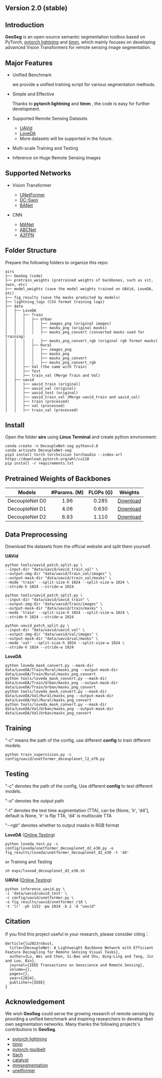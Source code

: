 ## Version 2.0 (stable)

## Introduction

**GeoSeg** is an open-source  semantic segmentation toolbox based on PyTorch, [pytorch lightning](https://www.pytorchlightning.ai/) and [timm](https://github.com/rwightman/pytorch-image-models), 
which mainly focuses on developing advanced Vision Transformers for remote sensing image segmentation.


## Major Features

- Unified Benchmark

  we provide a unified training script for various segmentation methods.
  
- Simple and Effective

  Thanks to **pytorch lightning** and **timm** , the code is easy for further development.
  
- Supported Remote Sensing Datasets
  
  - [UAVid](https://uavid.nl/)
  - [LoveDA](https://codalab.lisn.upsaclay.fr/competitions/421)
  - More datasets will be supported in the future.
  
- Multi-scale Training and Testing
- Inference on Huge Remote Sensing Images

## Supported Networks

- Vision Transformer

  - [UNetFormer](https://authors.elsevier.com/a/1fIji3I9x1j9Fs) 
  - [DC-Swin](https://ieeexplore.ieee.org/abstract/document/9681903)
  - [BANet](https://www.mdpi.com/2072-4292/13/16/3065)
  
- CNN
 
  - [MANet](https://ieeexplore.ieee.org/abstract/document/9487010) 
  - [ABCNet](https://www.sciencedirect.com/science/article/pii/S0924271621002379)
  - [A2FPN](https://www.tandfonline.com/doi/full/10.1080/01431161.2022.2030071)
  
## Folder Structure

Prepare the following folders to organize this repo:
```none
airs
├── GeoSeg (code)
├── pretrain_weights (pretrained weights of backbones, such as vit, swin, etc)
├── model_weights (save the model weights trained on UAVid, LoveDA, etc)
├── fig_results (save the masks predicted by models)
├── lightning_logs (CSV format training logs)
├── data
│   ├── LoveDA
│   │   ├── Train
│   │   │   ├── Urban
│   │   │   │   ├── images_png (original images)
│   │   │   │   ├── masks_png (original masks)
│   │   │   │   ├── masks_png_convert (converted masks used for training)
│   │   │   │   ├── masks_png_convert_rgb (original rgb format masks)
│   │   │   ├── Rural
│   │   │   │   ├── images_png 
│   │   │   │   ├── masks_png 
│   │   │   │   ├── masks_png_convert
│   │   │   │   ├── masks_png_convert_rgb
│   │   ├── Val (the same with Train)
│   │   ├── Test
│   │   ├── train_val (Merge Train and Val)
│   ├── uavid
│   │   ├── uavid_train (original)
│   │   ├── uavid_val (original)
│   │   ├── uavid_test (original)
│   │   ├── uavid_train_val (Merge uavid_train and uavid_val)
│   │   ├── train (processed)
│   │   ├── val (processed)
│   │   ├── train_val (processed)
```

## Install

Open the folder **airs** using **Linux Terminal** and create python environment:
```
conda create -n DecoupleNet-seg python=3.8
conda activate DecoupleNet-seg
pip3 install torch torchvision torchaudio --index-url https://download.pytorch.org/whl/cu118
pip install -r requirements.txt
```

## Pretrained Weights of Backbones

|     Models     | #Params. (M) | FLOPs (G) |                                          Weights                                           |
|:--------------:|:------------:|:---------:|:------------------------------------------------------------------------------------------:|
| DecoupleNet D0 |     1.96     |   0.285   | [Download](https://github.com/lwCVer/DecoupleNet/releases/download/weights/DecoupleNet_D0.pth) |
| DecoupleNet D1 |     4.06     |   0.630   | [Download](https://github.com/lwCVer/DecoupleNet/releases/download/weights/DecoupleNet_D1.pth) |
| DecoupleNet D2 |     6.93     |   1.110   | [Download](https://github.com/lwCVer/DecoupleNet/releases/download/weights/DecoupleNet_D2.pth) |


## Data Preprocessing

Download the datasets from the official website and split them yourself.

**UAVid**
```
python tools/uavid_patch_split.py \
--input-dir "data/uavid/uavid_train_val" \
--output-img-dir "data/uavid/train_val/images" \
--output-mask-dir "data/uavid/train_val/masks" \
--mode 'train' --split-size-h 1024 --split-size-w 1024 \
--stride-h 1024 --stride-w 1024
```

```
python tools/uavid_patch_split.py \
--input-dir "data/uavid/uavid_train" \
--output-img-dir "data/uavid/train/images" \
--output-mask-dir "data/uavid/train/masks" \
--mode 'train' --split-size-h 1024 --split-size-w 1024 \
--stride-h 1024 --stride-w 1024
```

```
python uavid_patch_split.py \
--input-dir "data/uavid/uavid_val" \
--output-img-dir "data/uavid/val/images" \
--output-mask-dir "data/uavid/val/masks" \
--mode 'val' --split-size-h 1024 --split-size-w 1024 \
--stride-h 1024 --stride-w 1024
```

**LoveDA**
```
python loveda_mask_convert.py --mask-dir data/LoveDA/Train/Rural/masks_png --output-mask-dir data/LoveDA/Train/Rural/masks_png_convert
python tools/loveda_mask_convert.py --mask-dir data/LoveDA/Train/Urban/masks_png --output-mask-dir data/LoveDA/Train/Urban/masks_png_convert
python tools/loveda_mask_convert.py --mask-dir data/LoveDA/Val/Rural/masks_png --output-mask-dir data/LoveDA/Val/Rural/masks_png_convert
python tools/loveda_mask_convert.py --mask-dir data/LoveDA/Val/Urban/masks_png --output-mask-dir data/LoveDA/Val/Urban/masks_png_convert
```

## Training

"-c" means the path of the config, use different **config** to train different models.

```
python train_supervision.py -c config/uavid/unetformer_decouplenet_l2_e70.py
```

## Testing

"-c" denotes the path of the config, Use different **config** to test different models. 

"-o" denotes the output path 

"-t" denotes the test time augmentation (TTA), can be [None, 'lr', 'd4'], default is None, 'lr' is flip TTA, 'd4' is multiscale TTA

"--rgb" denotes whether to output masks in RGB format


**LoveDA** ([Online Testing](https://codalab.lisn.upsaclay.fr/competitions/421))
```
python loveda_test.py -c config/loveda/unetformer_decouplenet_d2_e30.py -o fig_results/loveda/unetformer_decouplenet_d2_e30 -t 'd4'
```


or Training and Testing
```
sh exps/lovead_decouplenet_d2_e30.sh
```


**UAVid** ([Online Testing](https://codalab.lisn.upsaclay.fr/competitions/7302))
```
python inference_uavid.py \
-i 'data/uavid/uavid_test' \
-c config/uavid/unetformer.py \
-o fig_results/uavid/unetformer_r18 \
-t 'lr' -ph 1152 -pw 1024 -b 2 -d "uavid"
```

## Citation

If you find this project useful in your research, please consider citing：
```
@article{lu2023robust,
  title={DecoupleNet: A Lightweight Backbone Network with Efficient Feature Decoupling for Remote Sensing Visual Tasks},
  author={Lu, Wei and Chen, Si-Bao and Shu, Qing-Ling and Tang, Jin and Luo, Bin},
  journal={IEEE Transactions on Geoscience and Remote Sensing},
  volume={},
  pages={},
  year={2024},
  publisher={IEEE}
}
```


## Acknowledgement

We wish **GeoSeg** could serve the growing research of remote sensing by providing a unified benchmark 
and inspiring researchers to develop their own segmentation networks. Many thanks the following projects's contributions to **GeoSeg**.
- [pytorch lightning](https://www.pytorchlightning.ai/)
- [timm](https://github.com/rwightman/pytorch-image-models)
- [pytorch-toolbelt](https://github.com/BloodAxe/pytorch-toolbelt)
- [ttach](https://github.com/qubvel/ttach)
- [catalyst](https://github.com/catalyst-team/catalyst)
- [mmsegmentation](https://github.com/open-mmlab/mmsegmentation)
- [unetformer](https://github.com/WangLibo1995/GeoSeg)
